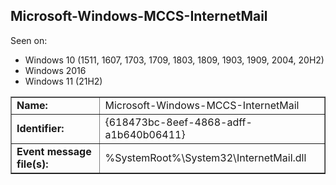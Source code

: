 ## Microsoft-Windows-MCCS-InternetMail

Seen on:
* Windows 10 (1511, 1607, 1703, 1709, 1803, 1809, 1903, 1909, 2004, 20H2)
* Windows 2016
* Windows 11 (21H2)

<table border="1" class="docutils">
  <tbody>
    <tr>
      <td><b>Name:</b></td>
      <td>Microsoft-Windows-MCCS-InternetMail</td>
    </tr>
    <tr>
      <td><b>Identifier:</b></td>
      <td>{618473bc-8eef-4868-adff-a1b640b06411}</td>
    </tr>
    <tr>
      <td><b>Event message file(s):</b></td>
      <td>%SystemRoot%\System32\InternetMail.dll</td>
    </tr>
  </tbody>
</table>

&nbsp;

